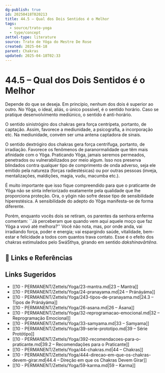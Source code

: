 ```yaml
---
dg-publish: true
id: 20250418T020213
title: 44.5 – Qual dos Dois Sentidos é o Melhor
tags:
  - source/trato-yoga
  - type/concept
zettel-type: literature
source: Trato de Yôga do Mestre De Rose
created: 2025-04-18
parent: Chakras
updated: 2025-04-18T02:33
---
```


# 44.5 – Qual dos Dois Sentidos é o Melhor

Depende do que se deseja. Em princípio, nenhum dos dois é superior ao outro. No Yôga, o ideal, aliás, o único possível, é o sentido horário. Caso se pratique desenvolvimento mediúnico, o sentido é anti-horário.

O sentido sinistrógiro dos chakras gera força centrípeta, portanto, de captação. Assim, favorece a mediunidade, a psicografia, a incorporação etc. Na mediunidade, convém ser uma antena captadora de sinais.

O sentido dextrógiro dos chakras gera força centrífuga, portanto, de irradiação. Favorece os fenômenos de paranormalidade que têm mais afinidade com o Yôga. Praticando Yôga, jamais seremos permeados, penetrados ou vulnerabilizados por meio algum. Isso nos preserva blindados contra qualquer tipo de comprimento de onda adverso, seja ele emitido pela natureza (forças radiestésicas) ou por outras pessoas (inveja, mentalizações, maldições, magia, vudu, macumba etc.).

É muito importante que isso fique compreendido para que o praticante de Yôga não se sinta inferiorizado exatamente pela qualidade que lhe proporciona proteção. Ora, o yôgin não sofre desse tipo de sensibilidade hiperestésica. A sensibilidade do adepto do Yôga manifesta-se de forma diferente.

Porém, enquanto vocês dois se retiram, os parentes da senhora enferma comentam: ``Já perceberam que quando vem aqui aquele moço que faz Yôga a vovó até melhora?'' Você não nota, mas, por onde anda, vai irradiando força, poder e energia; vai espargindo saúde, vitalidade, bem-estar e felicidade a todos com quantos trava contato. Esse é o efeito dos chakras estimulados pelo SwáSthya, girando em sentido *dakshinavārtêna*.

## 🔗 Links e Referências

## Links Sugeridos

- [[10 - PERMANENT/Zettels/Yoga/23-mantra.md|23 – Mantra]]
- [[10 - PERMANENT/Zettels/Yoga/24-pranayama.md|24 – Pránáyáma]]
- [[10 - PERMANENT/Zettels/Yoga/243-tipos-de-pranayama.md|24.3 – Tipos de Pránáyáma]]
- [[10 - PERMANENT/Zettels/Yoga/26-asana.md|26 – Ásana]]
- [[10 - PERMANENT/Zettels/Yoga/32-reprogramacao-emocional.md|32 – Reprogramação Emocional]]
- [[10 - PERMANENT/Zettels/Yoga/33-samyama.md|33 – Samyama]]
- [[10 - PERMANENT/Zettels/Yoga/39-serie-prototipo.md|39 – Série Protótipo]]
- [[10 - PERMANENT/Zettels/Yoga/392-recomendacoes-para-o-praticante.md|39.2 – Recomendações para o Praticante]]
- [[10 - PERMANENT/Zettels/Yoga/44-chakras.md|44 – Chakras]]
- [[10 - PERMANENT/Zettels/Yoga/444-direcao-em-que-os-chakras-devem-girar.md|44.4 – Direção em que os Chakras Devem Girar]]
- [[10 - PERMANENT/Zettels/Yoga/59-karma.md|59 – Karma]]